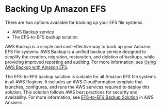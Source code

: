 # Backing Up Amazon EFS<a name="efs-backup-solutions"></a>

There are two options available for backing up your EFS file systems\.
+ AWS Backup service
+ The EFS\-to\-EFS backup solution

AWS Backup is a simple and cost\-effective way to back up your Amazon EFS file systems\. AWS Backup is a unified backup service designed to simplify the creation, migration, restoration, and deletion of backups, while providing improved reporting and auditing\. For more information, see [Using AWS Backup with Amazon EFS](awsbackup.md)\.

The EFS\-to\-EFS backup solution is suitable for all Amazon EFS file systems in all AWS Regions\. It includes an AWS CloudFormation template that launches, configures, and runs the AWS services required to deploy this solution\. This solution follows AWS best practices for security and availability\. For more information, see [EFS\-to\-EFS Backup Solution](https://aws.amazon.com/answers/infrastructure-management/efs-backup/) in AWS Answers\.